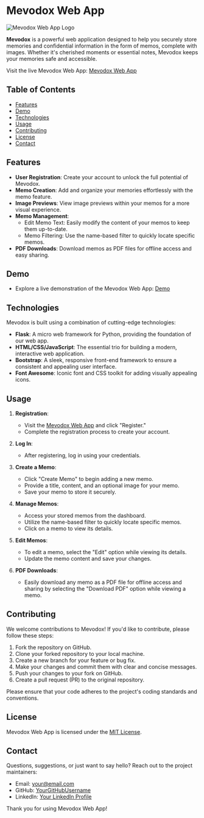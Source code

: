 # Mevodox Web App

![Mevodox Web App Logo](https://mevodoxwebapp.pythonanywhere.com/static/images/mevodox-logo.png)

**Mevodox** is a powerful web application designed to help you securely store memories and confidential information in the form of memos, complete with images. Whether it's cherished moments or essential notes, Mevodox keeps your memories safe and accessible.

Visit the live Mevodox Web App: [Mevodox Web App](https://mevodoxwebapp.pythonanywhere.com)

## Table of Contents

- [Features](#features)
- [Demo](#demo)
- [Technologies](#technologies)
- [Usage](#usage)
- [Contributing](#contributing)
- [License](#license)
- [Contact](#contact)

## Features

- **User Registration**: Create your account to unlock the full potential of Mevodox.
- **Memo Creation**: Add and organize your memories effortlessly with the memo feature.
- **Image Previews**: View image previews within your memos for a more visual experience.
- **Memo Management**: 
  - Edit Memo Text: Easily modify the content of your memos to keep them up-to-date.
  - Memo Filtering: Use the name-based filter to quickly locate specific memos.
- **PDF Downloads**: Download memos as PDF files for offline access and easy sharing.

## Demo

- Explore a live demonstration of the Mevodox Web App: [Demo](https://mevodoxwebapp.pythonanywhere.com)

## Technologies

Mevodox is built using a combination of cutting-edge technologies:

- **Flask**: A micro web framework for Python, providing the foundation of our web app.
- **HTML/CSS/JavaScript**: The essential trio for building a modern, interactive web application.
- **Bootstrap**: A sleek, responsive front-end framework to ensure a consistent and appealing user interface.
- **Font Awesome**: Iconic font and CSS toolkit for adding visually appealing icons.

## Usage

1. **Registration**:
   - Visit the [Mevodox Web App](https://mevodoxwebapp.pythonanywhere.com) and click "Register."
   - Complete the registration process to create your account.

2. **Log In**:
   - After registering, log in using your credentials.

3. **Create a Memo**:
   - Click "Create Memo" to begin adding a new memo.
   - Provide a title, content, and an optional image for your memo.
   - Save your memo to store it securely.

4. **Manage Memos**:
   - Access your stored memos from the dashboard.
   - Utilize the name-based filter to quickly locate specific memos.
   - Click on a memo to view its details.

5. **Edit Memos**:
   - To edit a memo, select the "Edit" option while viewing its details.
   - Update the memo content and save your changes.

6. **PDF Downloads**:
   - Easily download any memo as a PDF file for offline access and sharing by selecting the "Download PDF" option while viewing a memo.

## Contributing

We welcome contributions to Mevodox! If you'd like to contribute, please follow these steps:

1. Fork the repository on GitHub.
2. Clone your forked repository to your local machine.
3. Create a new branch for your feature or bug fix.
4. Make your changes and commit them with clear and concise messages.
5. Push your changes to your fork on GitHub.
6. Create a pull request (PR) to the original repository.

Please ensure that your code adheres to the project's coding standards and conventions.

## License

Mevodox Web App is licensed under the [MIT License](LICENSE).

## Contact

Questions, suggestions, or just want to say hello? Reach out to the project maintainers:

- Email: [your@email.com](mailto:snavidux@outlook.com)
- GitHub: [YourGitHubUsername](https://github.com/snavid)
- LinkedIn: [Your LinkedIn Profile](https://www.linkedin.com/in/your-linkedin-profile)

Thank you for using Mevodox Web App!
